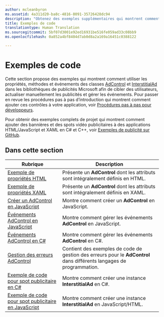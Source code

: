 ```yaml
---
author: mcleanbyron
ms.assetid: 4a311d20-ba8c-4816-8091-35726428dc94
description: "Obtenez des exemples supplémentaires qui montrent comment utiliser les propriétés, méthodes et événements des classes AdControl et InterstitialAd dans les bibliothèques de publicités Microsoft."
title: Exemples de code
translationtype: Human Translation
ms.sourcegitcommit: 5bf07d3001e92ed16931be516fe059ad33c08bb9
ms.openlocfilehash: 0a852a4bf8404d7ab0d8a2a169a16451c0388122

---
```


# Exemples de code




Cette section propose des exemples qui montrent comment utiliser les propriétés, méthodes et événements des classes [AdControl](https://msdn.microsoft.com/library/windows/apps/microsoft.advertising.winrt.ui.adcontrol.aspx) et [InterstitialAd](https://msdn.microsoft.com/library/windows/apps/microsoft.advertising.winrt.ui.interstitialad.aspx) dans les bibliothèques de publicités Microsoft afin de cibler des utilisateurs, actualiser manuellement les publicités et gérer les événements. Pour passer en revue les procédures pas à pas d’introduction qui montrent comment ajouter ces contrôles à votre application, voir [Procédures pas à pas pour développeurs](developer-walkthroughs.md).

Pour obtenir des exemples complets de projet qui montrent comment ajouter des bannières et des spots vidéo publicitaires à des applications HTML/JavaScript et XAML en C# et C++, voir [Exemples de publicité sur GitHub](http://aka.ms/githubads).

## Dans cette section

|  Rubrique    | Description |               
|----------|-------|
| [Exemple de propriétés HTML](html-properties-example.md)     | Présente un **AdControl** dont les attributs sont intégralement définis en HTML.        |
| [Exemple de propriétés XAML](xaml-properties-example.md)     | Présente un **AdControl** dont les attributs sont intégralement définis en XAML.        |
| [Créer un AdControl en JavaScript](create-an-adcontrol-in-javascript.md)     | Montre comment créer un **AdControl** en JavaScript.        |
| [Événements AdControl en JavaScript](adcontrol-events-in-javascript.md)     | Montre comment gérer les événements **AdControl** en JavaScript.       |
| [Événements AdControl en C#](adcontrol-events-in-c.md)     | Montre comment gérer les événements **AdControl** en C#.       |
| [Gestion des erreurs AdControl](adcontrol-error-handling.md)     | Contient des exemples de code de gestion des erreurs pour le **AdControl** dans différents langages de programmation.        |
| [Exemple de code pour spot publicitaire en C#](interstitial-ad-sample-code-in-c.md)   | Montre comment créer une instance <strong>InterstitialAd</strong> en C#.        |
| [Exemple de code pour spot publicitaire en JavaScript](interstitial-ad-sample-code-in-javascript.md)       | Montre comment créer une instance <strong>InterstitialAd</strong> en JavaScript/HTML.        |



 

 

 



<!--HONumber=Aug16_HO3-->


